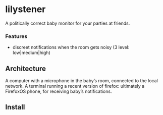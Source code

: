# lilystener

A politically correct baby monitor for your parties at friends. 

### Features

* discreet notifications when the room gets noisy (3 level: low|medium|high)

## Architecture

A computer with a microphone in the baby’s room, connected to the local network. A terminal running a recent version of firefox: ultimately a FirefoxOS phone, for receiving baby’s notifications.

## Install

